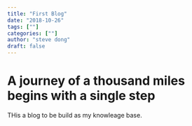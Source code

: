 ```yaml
---
title: "First Blog"
date: "2018-10-26"
tags: [""]
categories: [""]
author: "steve dong"
draft: false
---
```


# A journey of a thousand miles begins with a single step

THis a blog to be build as my knowleage base.
